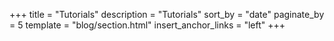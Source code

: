 +++
title = "Tutorials"
description = "Tutorials"
sort_by = "date"
paginate_by = 5
template = "blog/section.html"
insert_anchor_links = "left"
+++
